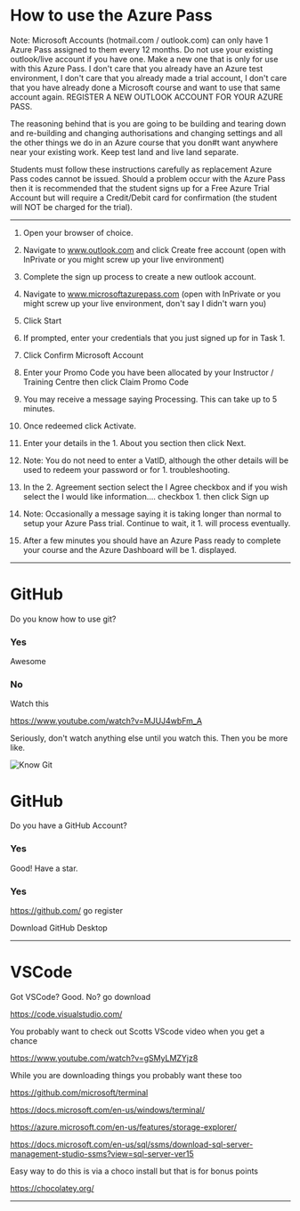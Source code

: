 # How to use the Azure Pass

Note: Microsoft Accounts (hotmail.com / outlook.com) can only have 1 Azure Pass assigned to them every 12 months. Do not use your existing outlook/live account if you have one. Make a new one that is only for use with this Azure Pass. I don't care that you already have an Azure test environment, I don't care that you already made a trial account, I don't care that you have already done a Microsoft course and want to use that same account again. REGISTER A NEW OUTLOOK ACCOUNT FOR YOUR AZURE PASS. 

The reasoning behind that is you are going to be building and tearing down and re-building and changing authorisations and changing settings and all the other things we do in an Azure course that you don#t want anywhere near your existing work. Keep test land and live land separate.

Students must follow these instructions carefully as replacement Azure Pass codes cannot be issued. Should a problem occur with the Azure Pass then it is recommended that the student signs up for a Free Azure Trial Account but will require a Credit/Debit card for confirmation (the student will NOT be charged for the trial).

---

1. Open your browser of choice.

1. Navigate to www.outlook.com and click Create free account (open with InPrivate or you might screw up your live environment)

1. Complete the sign up process to create a new outlook account.

1. Navigate to www.microsoftazurepass.com (open with InPrivate or you might screw up your live environment, don't say I didn't warn you)
 
1. Click Start
 
1. If prompted, enter your credentials that you just signed up for in Task 1.
 
1. Click Confirm Microsoft Account
 
1. Enter your Promo Code you have been allocated by your Instructor / Training Centre then click Claim Promo Code
 
1. You may receive a message saying Processing. This can take up to 5 minutes.
 
1. Once redeemed click Activate.
 
1. Enter your details in the 1. About you section then click Next.
 
1. Note: You do not need to enter a VatID, although the other details will be used to redeem your password or for 1. troubleshooting.
 
1. In the 2. Agreement section select the I Agree checkbox and if you wish select the I would like information…. checkbox 1. then click Sign up
 
1. Note: Occasionally a message saying it is taking longer than normal to setup your Azure Pass trial. Continue to wait, it 1. will process eventually.
 
1. After a few minutes you should have an Azure Pass ready to complete your course and the Azure Dashboard will be 1. displayed.

---

# GitHub

Do you know how to use git? 

### Yes

Awesome

### No

Watch this

https://www.youtube.com/watch?v=MJUJ4wbFm_A

Seriously, don't watch anything else until you watch this. Then you be more like. 

![Know Git](https://raw.githubusercontent.com/kramit/MSU20201/f673664b571839add1f6f235f9037e7aa0cb3a96/Images/i-know-git-basics.jpg?token=ABH7DPFN2EQHSSMXH2G7473BCECJK)

# GitHub

Do you have a GitHub Account? 

### Yes

Good! Have a star. 

### Yes

https://github.com/  go register

Download GitHub Desktop


---

# VSCode

Got VSCode? Good. No? go download

https://code.visualstudio.com/

You probably want to check out Scotts VScode video when you get a chance

https://www.youtube.com/watch?v=gSMyLMZYjz8

While you are downloading things you probably want these too

https://github.com/microsoft/terminal

https://docs.microsoft.com/en-us/windows/terminal/

https://azure.microsoft.com/en-us/features/storage-explorer/

https://docs.microsoft.com/en-us/sql/ssms/download-sql-server-management-studio-ssms?view=sql-server-ver15

Easy way to do this is via a choco install but that is for bonus points

https://chocolatey.org/

---





